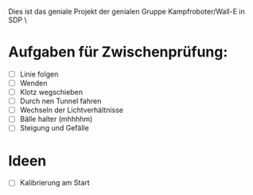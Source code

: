 Dies ist das geniale Projekt der genialen Gruppe Kampfroboter/Wall-E in SDP \

# Aufgaben für Zwischenprüfung:

- [ ] Linie folgen
- [ ] Wenden
- [ ] Klotz wegschieben
- [ ] Durch nen Tunnel fahren
- [ ] Wechseln der Lichtverhältnisse
- [ ] Bälle halter (mhhhhm)
- [ ] Steigung und Gefälle

# Ideen

- [ ] Kalibrierung am Start